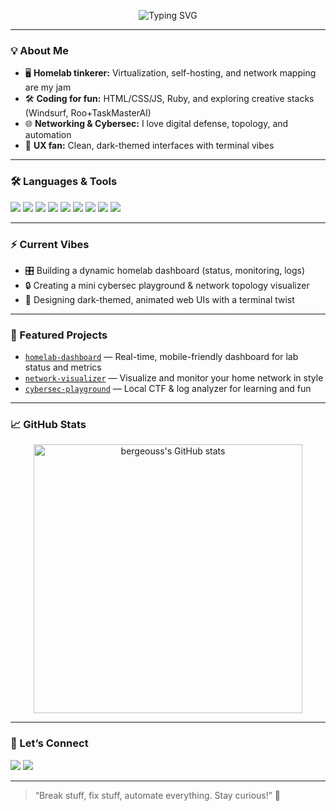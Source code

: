 <!-- Banner with animated typing effect -->
<p align="center">
  <img src="https://readme-typing-svg.demolab.com?font=Fira+Code&duration=2800&pause=800&color=14FFDD&center=true&vCenter=true&width=440&lines=Tech+Enthusiast+%F0%9F%9A%80;Homelab+Builder+%F0%9F%94%A5;Networking+%26+Cybersec+Fan+%F0%9F%92%BB;Windsurf+%2B+Roo+%2B+TaskMasterAI" alt="Typing SVG" />
</p>

---

### 💡 About Me

- 🖥️ **Homelab tinkerer:** Virtualization, self-hosting, and network mapping are my jam
- 🛠️ **Coding for fun:** HTML/CSS/JS, Ruby, and exploring creative stacks (Windsurf, Roo+TaskMasterAI)
- 🌐 **Networking & Cybersec:** I love digital defense, topology, and automation
- 🎨 **UX fan:** Clean, dark-themed interfaces with terminal vibes

---

### 🛠️ Languages & Tools

<p>
  <img src="https://img.shields.io/badge/-HTML5-E34F26?logo=html5&logoColor=fff" />
  <img src="https://img.shields.io/badge/-CSS3-1572B6?logo=css3" />
  <img src="https://img.shields.io/badge/-JavaScript-F7DF1E?logo=javascript&logoColor=222" />
  <img src="https://img.shields.io/badge/-Ruby-CC342D?logo=ruby&logoColor=fff" />
  <img src="https://img.shields.io/badge/-Linux-FCC624?logo=linux&logoColor=222" />
  <img src="https://img.shields.io/badge/-Docker-2496ED?logo=docker&logoColor=fff" />
  <img src="https://img.shields.io/badge/-Git-F05032?logo=git&logoColor=fff" />
  <img src="https://img.shields.io/badge/-Windsurf-14FFDD?logoColor=222" />
  <img src="https://img.shields.io/badge/-Roo+TaskMasterAI-6C63FF?logoColor=fff" />
</p>

---

### ⚡ Current Vibes

- 🎛 Building a dynamic homelab dashboard (status, monitoring, logs)
- 🔒 Creating a mini cybersec playground & network topology visualizer
- 🖤 Designing dark-themed, animated web UIs with a terminal twist

---

### 🌌 Featured Projects

<!-- Add your best repos here! Example: -->
- [`homelab-dashboard`](https://github.com/bergeouss/homelab-dashboard) — Real-time, mobile-friendly dashboard for lab status and metrics
- [`network-visualizer`](https://github.com/bergeouss/network-visualizer) — Visualize and monitor your home network in style
- [`cybersec-playground`](https://github.com/bergeouss/cybersec-playground) — Local CTF & log analyzer for learning and fun

---

### 📈 GitHub Stats

<p align="center">
  <img src="https://github-readme-stats.vercel.app/api?username=bergeouss&show_icons=true&theme=tokyonight" alt="bergeouss's GitHub stats" width="430"/>
</p>

---

### 🤝 Let’s Connect

<p>
  <a href="https://twitter.com/bergeouss" target="_blank"><img src="https://img.shields.io/badge/Twitter-1DA1F2?style=flat&logo=twitter&logoColor=white"/></a>
  <a href="https://www.linkedin.com/in/bergeouss" target="_blank"><img src="https://img.shields.io/badge/LinkedIn-0077B5?style=flat&logo=linkedin&logoColor=white"/></a>
  <!-- Add more socials or your blog here if you want -->
</p>

---

> “Break stuff, fix stuff, automate everything. Stay curious!” 🚦
